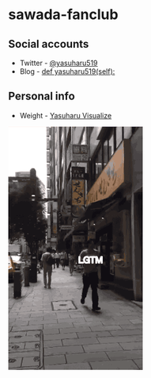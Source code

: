 sawada-fanclub
==============

Social accounts
---------------

* Twitter - [@yasuharu519](https://twitter.com/yasuharu519)
* Blog - [def yasuharu519(self):](http://yasuharu519.hatenablog.com/)

Personal info
-------------

* Weight - [Yasuharu Visualize](http://yasuharu519.github.io/Weight/)

![](lgtm/Tz8BhCV.gif)
